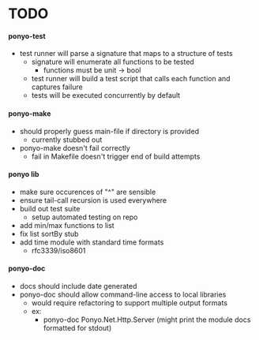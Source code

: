 # TODO

#### ponyo-test
* test runner will parse a signature that maps to a structure of tests
  * signature will enumerate all functions to be tested
    * functions must be unit -> bool
  * test runner will build a test script that calls each function and captures
    failure
  * tests will be executed concurrently by default

#### ponyo-make
* should properly guess main-file if directory is provided
  * currently stubbed out
* ponyo-make doesn't fail correctly
  * fail in Makefile doesn't trigger end of build attempts

#### ponyo lib
* make sure occurences of "^" are sensible
* ensure tail-call recursion is used everywhere
* build out test suite
  * setup automated testing on repo
* add min/max functions to list
* fix list sortBy stub
* add time module with standard time formats
  * rfc3339/iso8601

#### ponyo-doc
* docs should include date generated
* ponyo-doc should allow command-line access to local libraries
  * would require refactoring to support multiple output formats
  * ex:
    * ponyo-doc Ponyo.Net.Http.Server (might print the module docs formatted
      for stdout)